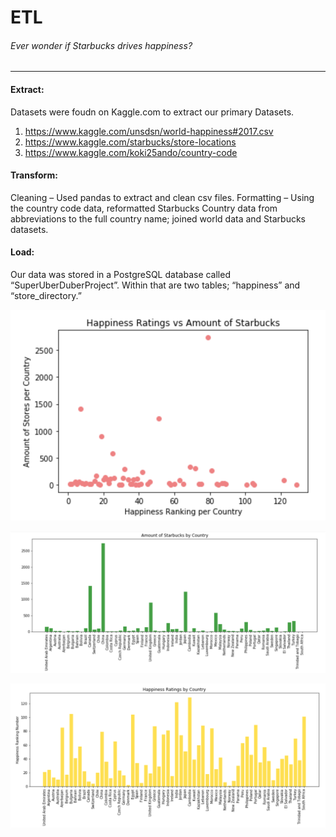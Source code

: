 # ETL
###### Ever wonder if Starbucks drives happiness? 
----------------
#### Extract:
Datasets were foudn on Kaggle.com to extract our primary Datasets. 
1.	https://www.kaggle.com/unsdsn/world-happiness#2017.csv
2.	https://www.kaggle.com/starbucks/store-locations
3.	https://www.kaggle.com/koki25ando/country-code

#### Transform: 
Cleaning – Used pandas to extract and clean csv files.
Formatting – Using the country code data, reformatted Starbucks Country data from abbreviations to the full country name; joined world data and Starbucks datasets.

#### Load: 
Our data was stored in a PostgreSQL database called “SuperUberDuberProject”. Within that are two tables; “happiness” and “store_directory.”



![Happiness vs Starbucks](/images/amount_happiness_country.png)

![Starbucks per Country](/images/amount_starbuck_country.png)

![Country Happiness](/images/happiness_country.png)


